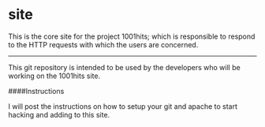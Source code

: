 site
====

This is the core site for the project 1001hits; which is responsible to respond to the HTTP requests with which the users are concerned.


-----------------
This git repository is intended to be used by the developers who will be working on the 1001hits site.


####Instructions

I will post the instructions on how to setup your git and apache to start hacking and adding to this site.